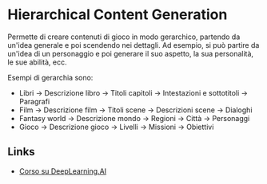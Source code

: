 # Hierarchical Content Generation

Permette di creare contenuti di gioco in modo gerarchico, partendo da un'idea generale e poi scendendo nei dettagli. Ad esempio, si può partire da un'idea di un personaggio e poi generare il suo aspetto, la sua personalità, le sue abilità, ecc.

Esempi di gerarchia sono:
- Libri -> Descrizione libro -> Titoli capitoli -> Intestazioni e sottotitoli -> Paragrafi
- Film -> Descrizione film -> Titoli scene -> Descrizioni scene -> Dialoghi
- Fantasy world -> Descrizione mondo -> Regioni -> Città -> Personaggi
- Gioco -> Descrizione gioco -> Livelli -> Missioni -> Obiettivi

## Links
- [Corso su DeepLearning.AI](https://learn.deeplearning.ai/courses/building-an-ai-powered-game/lesson/ibjaq/hierarchical-content-generation)
